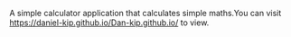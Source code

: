 A simple calculator application that calculates simple maths.You can visit https://daniel-kip.github.io/Dan-kip.github.io/ to view.
